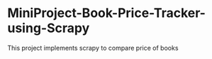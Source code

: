 # MiniProject-Book-Price-Tracker-using-Scrapy
This project implements scrapy to compare price of books 
